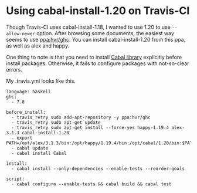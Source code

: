 # Using cabal-install-1.20 on Travis-CI

Though Travis-CI uses cabal-install-1.18, I wanted to use 1.20 to use `--allow-newer` option. After browsing some documents, the easiest way seems to use [ppa:hvr/ghc](https://launchpad.net/~hvr/+archive/ubuntu/ghc). You can install cabal-install-1.20 from this ppa, as well as alex and happy.

One thing to note is that you need to install [Cabal library](http://hackage.haskell.org/package/Cabal) explicitly before install packages. Otherwise, it fails to configure packages with not-so-clear errors.

My .travis.yml looks like this.

    language: haskell
    ghc:
      - 7.8

    before_install:
      - travis_retry sudo add-apt-repository -y ppa:hvr/ghc
      - travis_retry sudo apt-get update
      - travis_retry sudo apt-get install --force-yes happy-1.19.4 alex-3.1.3 cabal-install-1.20
      - export PATH=/opt/alex/3.1.3/bin:/opt/happy/1.19.4/bin:/opt/cabal/1.20/bin:$PATH
      - cabal update
      - cabal install Cabal

    install:
      - cabal install --only-dependencies --enable-tests --reorder-goals

    script:
      - cabal configure --enable-tests && cabal build && cabal test
